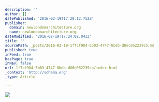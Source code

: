 ```yaml
---
description: ''
author: []
datePublished: '2016-02-19T17:28:12.752Z'
publisher:
  domain: newlondonarchitecture.org
  name: newlondonarchitecture.org
dateModified: '2016-02-19T17:24:02.043Z'
title: ''
sourcePath: _posts/2016-02-19-1f7cf984-5b03-4747-8bdb-d86c062239cb.md
published: true
inFeed: true
hasPage: true
inNav: false
url: 1f7cf984-5b03-4747-8bdb-d86c062239cb/index.html
_context: 'http://schema.org'
_type: Article

---
```

![](http://newlondonarchitecture.org/14203_MAINIMAGE_0*480,0,480x270,1;0*480,0,960x539,2;480*9999,0,960x539,1;480*9999,0,1598x898,2_4226_.jpg)